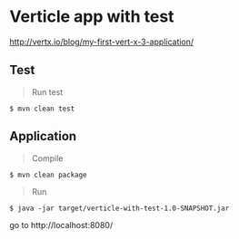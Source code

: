 # Verticle app with test

http://vertx.io/blog/my-first-vert-x-3-application/

## Test

> Run test

```
$ mvn clean test
```

## Application

> Compile

```
$ mvn clean package
```

> Run

```
$ java -jar target/verticle-with-test-1.0-SNAPSHOT.jar
```

go to http://localhost:8080/
